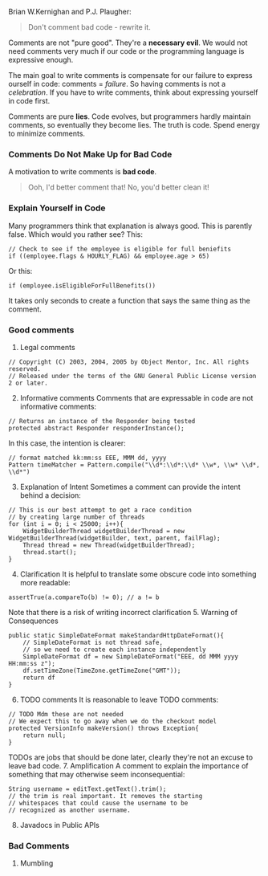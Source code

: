 Brian W.Kernighan and P.J. Plaugher:
> Don't comment bad code - rewrite it.

Comments are not "pure good". They're a **necessary evil**. We would not need comments very much if our code or the programming language is expressive enough.

The main goal to write comments is compensate for our failure to express ourself in code: comments = *failure*. So having comments is not a *celebration*.
If you have to write comments, think about expressing yourself in code first.

Comments are pure **lies**. Code evolves, but programmers hardly maintain comments, so eventually they become lies. The truth is code. Spend energy to minimize comments.

### Comments Do Not Make Up for Bad Code
A motivation to write comments is **bad code**. 
> Ooh, I'd better comment that!
> No, you'd better clean it!

### Explain Yourself in Code
Many programmers think that explanation is always good. This is parently false. Which would you rather see?
This:
```
// Check to see if the employee is eligible for full beniefits
if ((employee.flags & HOURLY_FLAG) && employee.age > 65)
```
Or this:
```
if (employee.isEligibleForFullBenefits())
```
It takes only seconds to create a function that says the same thing as the comment.

### Good comments
1. Legal comments
```
// Copyright (C) 2003, 2004, 2005 by Object Mentor, Inc. All rights reserved.
// Released under the terms of the GNU General Public License version 2 or later.
```
2. Informative comments
Comments that are expressable in code are not informative comments:
```
// Returns an instance of the Responder being tested
protected abstract Responder responderInstance();
```
In this case, the intention is clearer:
```
// format matched kk:mm:ss EEE, MMM dd, yyyy
Pattern timeMatcher = Pattern.compile("\\d*:\\d*:\\d* \\w*, \\w* \\d*, \\d*")
```
3. Explanation of Intent
Sometimes a comment can provide the intent behind a decision:
```
// This is our best attempt to get a race condition
// by creating large number of threads
for (int i = 0; i < 25000; i++){
    WidgetBuilderThread widgetBuilderThread = new WidgetBuilderThread(widgetBuilder, text, parent, failFlag);
    Thread thread = new Thread(widgetBuilderThread);
    thread.start();
}
```
4. Clarification
It is helpful to translate some obscure code into something more readable:
```
assertTrue(a.compareTo(b) != 0); // a != b
```
Note that there is a risk of writing incorrect clarification
5. Warning of Consequences
```
public static SimpleDateFormat makeStandardHttpDateFormat(){
    // SimpleDateFormat is not thread safe,
    // so we need to create each instance independently
    SimpleDateFormat df = new SimpleDateFormat("EEE, dd MMM yyyy HH:mm:ss z");
    df.setTimeZone(TimeZone.getTimeZone("GMT"));
    return df
}
```
6. TODO comments
It is reasonable to leave TODO comments:
```
// TODO Mdm these are not needed
// We expect this to go away when we do the checkout model
protected VersionInfo makeVersion() throws Exception{
    return null;
}
```
TODOs are jobs that should be done later, clearly they're not an excuse to leave bad code. 
7. Amplification
A comment to explain the importance of something that may otherwise seem inconsequential:
```
String username = editText.getText().trim();
// the trim is real important. It removes the starting 
// whitespaces that could cause the username to be
// recognized as another username.
```
8. Javadocs in Public APIs


### Bad Comments
1. Mumbling
